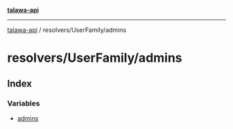 [**talawa-api**](../../../README.md)

***

[talawa-api](../../../modules.md) / resolvers/UserFamily/admins

# resolvers/UserFamily/admins

## Index

### Variables

- [admins](variables/admins.md)
